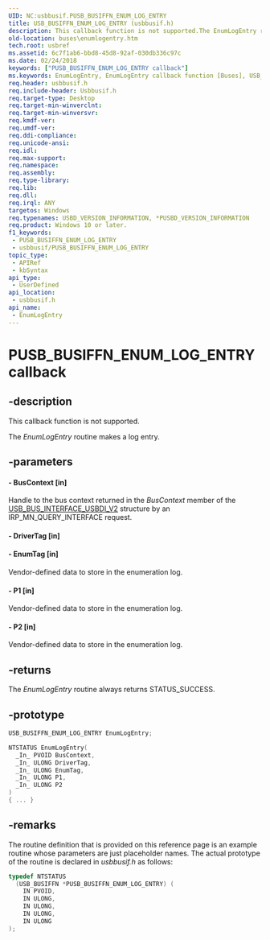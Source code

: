 ```yaml
---
UID: NC:usbbusif.PUSB_BUSIFFN_ENUM_LOG_ENTRY
title: USB_BUSIFFN_ENUM_LOG_ENTRY (usbbusif.h)
description: This callback function is not supported.The EnumLogEntry routine makes a log entry.
old-location: buses\enumlogentry.htm
tech.root: usbref
ms.assetid: 6c7f1ab6-bbd8-45d8-92af-030db336c97c
ms.date: 02/24/2018
keywords: ["PUSB_BUSIFFN_ENUM_LOG_ENTRY callback"]
ms.keywords: EnumLogEntry, EnumLogEntry callback function [Buses], USB_BUSIFFN_ENUM_LOG_ENTRY, buses.enumlogentry, usbbusif/EnumLogEntry, usbinterKR_a05ba50b-df81-4211-918b-e7409bc1d5ff.xml
req.header: usbbusif.h
req.include-header: Usbbusif.h
req.target-type: Desktop
req.target-min-winverclnt: 
req.target-min-winversvr: 
req.kmdf-ver: 
req.umdf-ver: 
req.ddi-compliance: 
req.unicode-ansi: 
req.idl: 
req.max-support: 
req.namespace: 
req.assembly: 
req.type-library: 
req.lib: 
req.dll: 
req.irql: ANY
targetos: Windows
req.typenames: USBD_VERSION_INFORMATION, *PUSBD_VERSION_INFORMATION
req.product: Windows 10 or later.
f1_keywords:
 - PUSB_BUSIFFN_ENUM_LOG_ENTRY
 - usbbusif/PUSB_BUSIFFN_ENUM_LOG_ENTRY
topic_type:
 - APIRef
 - kbSyntax
api_type:
 - UserDefined
api_location:
 - usbbusif.h
api_name:
 - EnumLogEntry
---
```


# PUSB_BUSIFFN_ENUM_LOG_ENTRY callback


## -description

This callback function is not supported.

The <i>EnumLogEntry</i> routine makes a log entry.

## -parameters

#### - BusContext [in]

Handle to the bus context returned in the <i>BusContext</i> member of the <a href="..\usbbusif\ns-usbbusif-_usb_bus_interface_usbdi_v2.md">USB_BUS_INTERFACE_USBDI_V2</a> structure by an IRP_MN_QUERY_INTERFACE request.


#### - DriverTag [in]


#### - EnumTag [in]

Vendor-defined data to store in the enumeration log.


#### - P1 [in]

Vendor-defined data to store in the enumeration log.


#### - P2 [in]

Vendor-defined data to store in the enumeration log.

## -returns

The <i>EnumLogEntry </i>routine always returns STATUS_SUCCESS.

## -prototype

```cpp
USB_BUSIFFN_ENUM_LOG_ENTRY EnumLogEntry;

NTSTATUS EnumLogEntry(
  _In_ PVOID BusContext,
  _In_ ULONG DriverTag,
  _In_ ULONG EnumTag,
  _In_ ULONG P1,
  _In_ ULONG P2
)
{ ... }
```

## -remarks

The routine definition that is provided on this reference page is an example routine whose parameters are just placeholder names. The actual prototype of the routine is declared in <i>usbbusif.h</i> as follows:


```cpp
typedef NTSTATUS
  (USB_BUSIFFN *PUSB_BUSIFFN_ENUM_LOG_ENTRY) (
    IN PVOID,
    IN ULONG,
    IN ULONG,
    IN ULONG,
    IN ULONG
);
```


